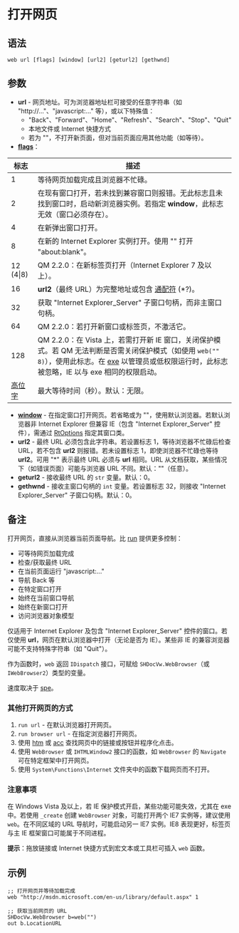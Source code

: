 # 打开网页

## 语法

```qm
web url [flags] [window] [url2] [geturl2] [gethwnd]
```

## 参数

- **url** - 网页地址。可为浏览器地址栏可接受的任意字符串（如 "http://..."、"javascript:..." 等），或以下特殊值：
  - "Back"、"Forward"、"Home"、"Refresh"、"Search"、"Stop"、"Quit"
  - 本地文件或 Internet 快捷方式
  - 若为 ""，不打开新页面，但对当前页面应用其他功能（如等待）。
- [**flags**](../Other/IDP_FLAGS.md)：

| 标志 | 描述 |
|------|------|
| 1 | 等待网页加载完成且浏览器不忙碌。 |
| 2 | 在现有窗口打开，若未找到兼容窗口则报错。无此标志且未找到窗口时，启动新浏览器实例。若指定 **window**，此标志无效（窗口必须存在）。 |
| 4 | 在新弹出窗口打开。 |
| 8 | 在新的 Internet Explorer 实例打开。使用 "" 打开 "about:blank"。 |
| 12 (4\|8) | QM 2.2.0：在新标签页打开（Internet Explorer 7 及以上）。 |
| 16 | **url2**（最终 URL）为完整地址或包含 [通配符](../Functions/IDP_MATCHW.md) (*?)。 |
| 32 | 获取 "Internet Explorer_Server" 子窗口句柄，而非主窗口句柄。 |
| 64 | QM 2.2.0：若打开新窗口或标签页，不激活它。 |
| 128 | QM 2.2.0：在 Vista 上，若需打开新 IE 窗口，关闭保护模式。若 QM 无法判断是否需关闭保护模式（如使用 `web("" 8)`），使用此标志。在 [exe](../QM_Help/IDH_MAKEEXE.md) 以管理员或低权限运行时，此标志被忽略，IE 以与 exe 相同的权限启动。 |
| [高位字](../Other/IDP_HIWORD.md) | 最大等待时间（秒）。默认：无限。 |

- [**window**](../Other/IDP_WINDOWEXPRESSION.md) - 在指定窗口打开网页。若省略或为 ""，使用默认浏览器。若默认浏览器非 Internet Explorer 但兼容 IE（包含 "Internet Explorer_Server" 控件），需通过 [RtOptions](../User/IDP_QMDLL.md#RtOptions) 指定其窗口类。
- **url2** - 最终 URL 必须包含此字符串。若设置标志 1，等待浏览器不忙碌后检查 URL，若不包含 **url2** 则报错。若未设置标志 1，即使浏览器不忙碌也等待 **url2**。可用 "*" 表示最终 URL 必须与 **url** 相同。URL 从文档获取，某些情况下（如错误页面）可能与浏览器 URL 不同。默认：""（任意）。
- **geturl2** - 接收最终 URL 的 `str` 变量。默认：0。
- **gethwnd** - 接收主窗口句柄的 `int` 变量。若设置标志 32，则接收 "Internet Explorer_Server" 子窗口句柄。默认：0。

## 备注

打开网页，直接从浏览器当前页面导航。比 [run](IDP_RUN.md) 提供更多控制：
- 可等待网页加载完成
- 检查/获取最终 URL
- 在当前页面运行 "javascript:..."
- 导航 Back 等
- 在特定窗口打开
- 始终在当前窗口导航
- 始终在新窗口打开
- 访问浏览器对象模型

仅适用于 Internet Explorer 及包含 "Internet Explorer_Server" 控件的窗口。若仅使用 **url**，网页在默认浏览器中打开（无论是否为 IE）。某些非 IE 的兼容浏览器可能不支持特殊字符串（如 "Quit"）。

作为函数时，`web` 返回 `IDispatch` 接口，可赋给 `SHDocVw.WebBrowser`（或 `IWebBrowser2`）类型的变量。

速度取决于 [spe](IDP_SPE.md)。

### 其他打开网页的方式

1. `run url` - 在默认浏览器打开网页。
2. `run browser url` - 在指定浏览器打开网页。
3. 使用 [htm](../Functions/IDP_HTM.md) 或 [acc](../Functions/IDP_ACC.md) 查找网页中的链接或按钮并程序化点击。
4. 使用 `WebBrowser` 或 `IHTMLWindow2` 接口的函数，如 `WebBrowser` 的 `Navigate` 可在特定框架中打开网页。
5. 使用 `System\Functions\Internet` 文件夹中的函数下载网页而不打开。

### 注意事项

在 Windows Vista 及以上，若 IE 保护模式开启，某些功能可能失效，尤其在 exe 中。若使用 `_create` 创建 `WebBrowser` 对象，可能打开两个 IE7 实例等，建议使用 `web`。在不同区域的 URL 导航时，可能启动另一 IE7 实例。IE8 表现更好，标签页与主 IE 框架窗口可能属于不同进程。

**提示**：拖放链接或 Internet 快捷方式到宏文本或工具栏可插入 `web` 函数。

## 示例

```qm
;; 打开网页并等待加载完成
web "http://msdn.microsoft.com/en-us/library/default.aspx" 1

;; 获取当前网页的 URL
SHDocVw.WebBrowser b=web("")
out b.LocationURL
```